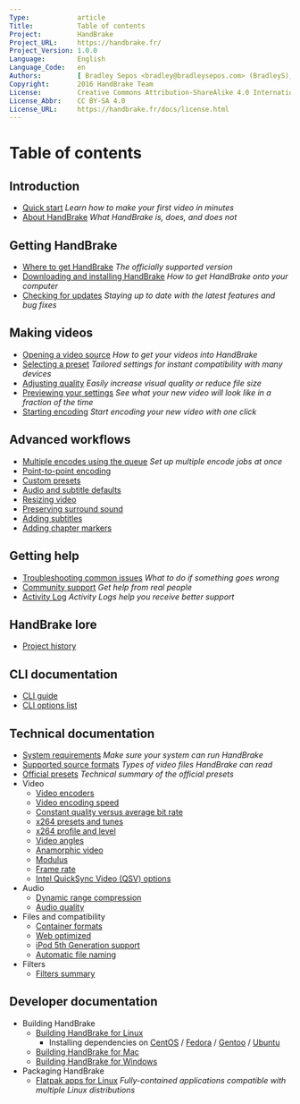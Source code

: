 ```yaml
---
Type:            article
Title:           Table of contents
Project:         HandBrake
Project_URL:     https://handbrake.fr/
Project_Version: 1.0.0
Language:        English
Language_Code:   en
Authors:         [ Bradley Sepos <bradley@bradleysepos.com> (BradleyS), Scott (s55) ]
Copyright:       2016 HandBrake Team
License:         Creative Commons Attribution-ShareAlike 4.0 International
License_Abbr:    CC BY-SA 4.0
License_URL:     https://handbrake.fr/docs/license.html
---
```


Table of contents
=================

## Introduction

- [Quick start](introduction/quick-start.html)
  *Learn how to make your first video in minutes*
- [About HandBrake](introduction/about.html)
  *What HandBrake is, does, and does not*


## Getting HandBrake

- [Where to get HandBrake](get-handbrake/where-to-get-handbrake.html)
  *The officially supported version*
- [Downloading and installing HandBrake](get-handbrake/download-and-install.html)
  *How to get HandBrake onto your computer*
- [Checking for updates](get-handbrake/check-for-updates.html)
  *Staying up to date with the latest features and bug fixes*


## Making videos

- [Opening a video source](workflow/open-video-source.html)
  *How to get your videos into HandBrake*
- [Selecting a preset](workflow/select-preset.html)
  *Tailored settings for instant compatibility with many devices*
- [Adjusting quality](workflow/adjust-quality.html)
  *Easily increase visual quality or reduce file size*
- [Previewing your settings](workflow/preview-settings.html)
  *See what your new video will look like in a fraction of the time*
- [Starting encoding](workflow/start-encoding.html)
  *Start encoding your new video with one click*


## Advanced workflows

- [Multiple encodes using the queue](advanced/queue.html)
  *Set up multiple encode jobs at once*
- [Point-to-point encoding](advanced/point-to-point.html)
- [Custom presets](advanced/custom-presets.html)
- [Audio and subtitle defaults](advanced/audio-subtitle-defaults.html)
- [Resizing video](advanced/resizing-video.html)
- [Preserving surround sound](advanced/surround-sound.html)
- [Adding subtitles](advanced/subtitles.html)
- [Adding chapter markers](advanced/chapter-markers.html)

<!-- - [Managing Audio Tracks](advanced/managing-audio.html) -->
<!-- - [Post-processing metadata](advanced/post-processing.html) -->


<!-- ## Restoration and enhancement

- Common video problems
  - Cropping, Black bars at top/bottom or sides
  - Combing effects caused by interlacing or telecine
    - Detelecine filter
    - Decomb filter vs. Deinterlace filter
    - Bob mode and frame rates, motion
  - Noise (grainy appearance and/or color splotches)
    - Denoise filters: NLMeans and HQDN3D
  - Blocky picture
    - Deblock filter
  - Stretched picture (too wide or too tall)
    - Scaling and anamorphic
- Common audio problems
  - Volume level too low
  - Dynamics too wide (soft whispers, loud booms)
-->

<!-- ## Advanced workflows part 2

- [Understanding source types](advanced/video-sources.html)
- [Selecting a container format and encoders](advanced/containers.html)
- [Selecting a video angle](advanced/video-angles.html)
- [Working with frame rates](advanced/frame-rates.html)
- [Adjusting audio quality](advanced/audio-quality.html)
- [Progressive download support](advanced/web-optimised.html)
- [Compatibility with legacy devices](advanced/old-ipod-support.html)
- [Automatically naming files](advanced/automatic-file-naming.html)
-->

## Getting help

- [Troubleshooting common issues](help/troubleshooting-common-issues.html)
  *What to do if something goes wrong*
- [Community support](help/community-support.html)
  *Get help from real people*
- [Activity Log](help/activity-log.html)
  *Activity Logs help you receive better support*


## HandBrake lore

- [Project history](about/history.html)

<!-- - [About the cocktail and pineapple icon](about/the-icon.html)  -->


## CLI documentation

- [CLI guide](cli/cli-guide.html)
- [CLI options list](cli/cli-options.html)


## Technical documentation

- [System requirements](technical/system-requirements.html)
  *Make sure your system can run HandBrake*
- [Supported source formats](technical/source-formats.html)
  *Types of video files HandBrake can read*
- [Official presets](technical/official-presets.html)
  *Technical summary of the official presets*
- Video
  - [Video encoders](technical/video-codecs.html)
  - [Video encoding speed](technical/video-encoding-performance.html)
  - [Constant quality versus average bit rate](technical/video-cq-vs-abr.html)
  - [x264 presets and tunes](technical/video-x264-presets-tunes.html)
  - [x264 profile and level](technical/video-x264-profiles-levels.html)
  - [Video angles](technical/video-angles.html)
  - [Anamorphic video](technical/anamorphic-guide.html)
  - [Modulus](technical/modulus.html)
  - [Frame rate](technical/frame-rates.html)
  - [Intel QuickSync Video (QSV) options](technical/video-qsv-options.html)
- Audio
  - [Dynamic range compression](technical/dynamic-range-compression.html)
  - [Audio quality](technical/audio-quality.html)
- Files and compatibility
  - [Container formats](technical/containers.html)
  - [Web optimized](technical/web-optimised.html)
  - [iPod 5th Generation support](technical/old-ipod-support.html)
  - [Automatic file naming](technical/automatic-file-naming.html)
- Filters
  - [Filters summary](technical/filters-summary.html)

<!--
- [Video source type](advanced/video-sources.html)
- Advanced Filter Settings
- Advanced preferences
-->

## Developer documentation

- Building HandBrake
  - [Building HandBrake for Linux](developer/build-linux.html)
    - Installing dependencies on [CentOS](developer/install-dependencies-centos.html) / [Fedora](developer/install-dependencies-fedora.html) / [Gentoo](developer/install-dependencies-gentoo.html) / [Ubuntu](developer/install-dependencies-ubuntu.html)
  - [Building HandBrake for Mac](developer/build-mac.html)
  - [Building HandBrake for Windows](developer/build-windows.html)
- Packaging HandBrake
  - [Flatpak apps for Linux](developer/flatpak-repo.html)
    *Fully-contained applications compatible with multiple Linux distributions*

<!-- TODO: link to contributing guide -->
